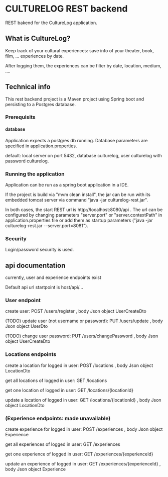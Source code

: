 # CULTURELOG REST backend

REST bakend for the CultureLog application.

## What is CultureLog?

Keep track of your cultural experiences: save info of your theater, book, film, ... experiences by date.

After logging them, the experiences can be filter by date, location, medium, ....

## Technical info

This rest backend project is a Maven project using Spring boot and persisting to a Postgres database.

### Prerequisits

#### database

Application expects a postgres db running.
Database parameters are specified in application.properties.

default: local server on port 5432, database culturelog, user culturelog with password culturelog.

### Running the application

Application can be run as a spring boot application in a IDE.

If the project is build via "mvm clean install", the jar can be run with its embedded tomcat server via command "java -jar culturelog-rest.jar".

In both cases, the start REST url is http://localhost:8080/api . 
The url can be configured by changing parameters "server.port" or "server.contextPath" in application.properties file 
or add them as startup parameters ("java -jar culturelog-rest.jar --server.port=8081").

### Security

Login/password security is used.

## api documentation

currently, user and experience endpoints exist

Default api url startpoint is host/api/...

### User endpoint

create user: POST /users/register , body Json object UserCreateDto

(TODO) update user (not username or password): PUT /users/update , body Json object UserDto

(TODO) change user password: PUT /users/changePassword , body Json object UserCreateDto

### Locations endpoints

create a location for logged in user: POST /locations , body Json object LocationDto

get all locations of logged in user: GET /locations

get one location of logged in user: GET /locations/{locationId}

update a location of logged in user: GET /locations/{locationId} , body Json object LocationDto

### (Experience endpoints: made unavailable)

create experience for logged in user: POST /experiences , body Json object Experience

get all experiences of logged in user: GET /experiences

get one experience of logged in user: GET /experiences/{experienceId}

update an experience of logged in user: GET /experiences/{experienceId} , body Json object Experience